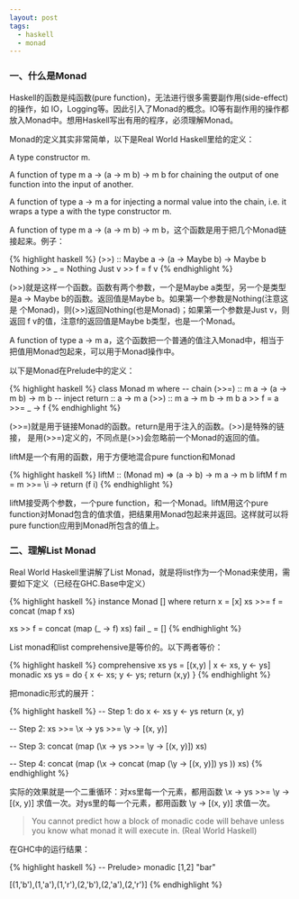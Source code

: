 ```yaml
---
layout: post
tags:
  - haskell
  - monad
---
```

### 一、什么是Monad

Haskell的函数是纯函数(pure function)，无法进行很多需要副作用(side-effect)的操作，如 IO，Logging等。因此引入了Monad的概念。IO等有副作用的操作都放入Monad中。想用Haskell写出有用的程序，必须理解Monad。

<!--more-->

Monad的定义其实非常简单，以下是Real World Haskell里给的定义：

A type constructor m.

A function of type m a -> (a -> m b) -> m b for chaining the output of
one function into the input of another.

A function of type a -> m a for injecting a normal value into the chain, i.e. it wraps a type a with the type constructor m.

A function of type m a -> (a -> m b) -> m b，这个函数是用于把几个Monad链接起来。例子：

{% highlight haskell %}
(>>) :: Maybe a -> (a -> Maybe b) -> Maybe b
Nothing >> _ = Nothing
Just v  >> f = f v
{% endhighlight %}

(\>\>)就是这样一个函数。函数有两个参数，一个是Maybe a类型，另一个是类型
是a -> Maybe b的函数。返回值是Maybe b。如果第一个参数是Nothing(注意这是
个Monad)，则(\>\>)返回Nothing(也是Monad)；如果第一个参数是Just v，则返回
f v的值，注意f的返回值是Maybe b类型，也是一个Monad。

A function of type a -> m a，这个函数把一个普通的值注入Monad中，相当于
把值用Monad包起来，可以用于Monad操作中。

以下是Monad在Prelude中的定义：

{% highlight haskell %}
class Monad m where
-- chain
(>>=)  :: m a -> (a -> m b) -> m b
-- inject
return :: a -> m a
    (>>) :: m a -> m b -> m b
a >> f = a >>= \_ -> f
{% endhighlight %}

(\>\>=)就是用于链接Monad的函数。return是用于注入的函数。(\>\>)是特殊的链接，
是用(\>\>=)定义的，不同点是(\>\>)会忽略前一个Monad的返回的值。

liftM是一个有用的函数，用于方便地混合pure function和Monad

{% highlight haskell %}
liftM :: (Monad m) => (a -> b) -> m a -> m b
liftM f m = m >>= \i ->
       return (f i)
{% endhighlight %}

liftM接受两个参数，一个pure function，和一个Monad。liftM用这个pure
function对Monad包含的值求值，把结果用Monad包起来并返回。这样就可以将
pure function应用到Monad所包含的值上。


### 二、理解List Monad

Real World Haskell里讲解了List Monad，就是将list作为一个Monad来使用，需要如下定义（已经在GHC.Base中定义）

{% highlight haskell %}
instance Monad [] where
return x = [x]
xs >>= f = concat (map f xs)

xs >> f = concat (map (\_ -> f) xs)
fail _ = []
{% endhighlight %}

List monad和list comprehensive是等价的。以下两者等价：

{% highlight haskell %}
comprehensive xs ys =
  [(x,y) | x <- xs, y <- ys]  monadic xs ys = do { x <- xs; y <- ys; return (x,y) }
{% endhighlight %}

把monadic形式的展开：

{% highlight haskell %}
-- Step 1:
do
  x <- xs
  y <- ys
  return (x, y)

-- Step 2:
xs >>= \x ->
  ys >>= \y ->
    [(x, y)]

-- Step 3:
concat (map (\x ->
  ys >>= \y ->
    [(x, y)])
      xs)

-- Step 4:
concat (map (\x ->
  concat (map (\y -> [(x, y)]) ys ))
    xs)
{% endhighlight %}

实际的效果就是一个二重循环：对xs里每一个元素，都用函数 \x -> ys >>= \y -> [(x, y)] 求值一次。对ys里的每一个元素，都用函数 \y -> [(x, y)] 求值一次。

> You cannot predict how a block of monadic code will behave unless you
> know what monad it will execute in. (Real World Haskell)

在GHC中的运行结果：

{% highlight haskell %}
-- Prelude> monadic [1,2] "bar"

[(1,'b'),(1,'a'),(1,'r'),(2,'b'),(2,'a'),(2,'r')]
{% endhighlight %}
